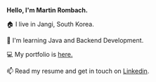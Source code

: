 **Hello, I'm Martin Rombach.** 

🏠 I live in Jangi, South Korea.

👀 I'm learning Java and Backend Development.

💻 My portfolio is <a href="https://www.martinrombachdev.com/portfolio">here.</a>

📫 Read my resume and get in touch on <a href="https://www.linkedin.com/in/martin-rombach-0a67b266/">Linkedin</a>.


<!--  ![Top Langs](https://github-readme-stats.vercel.app/api/top-langs/?username=martinrombach88&hide=css,scss,html&theme=tokyonight) -->

<!---
martinrombach88/martinrombach88 is a ✨ special ✨ repository because its `README.md` (this file) appears on your GitHub profile.
You can click the Preview link to take a look at your changes.
--->
